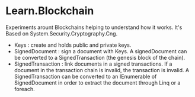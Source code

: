 # Learn.Blockchain
Experiments arount Blockchains helping to understand how it works. It's Based on System.Security.Cryptography.Cng.

- Keys : create and holds public and private keys.
- SignedDocument : sign a document with Keys. A signedDocument can be converted to a SignedTransaction (the genesis block of the chain).
- SignedTransaction : link documents in a signed transactions. If a document in the transaction chain is invalid, the transaction is invalid. A SignedTransaction can be converted to an IEnumerable of SignedDocument in order to extract the document through Linq or a foreach.
